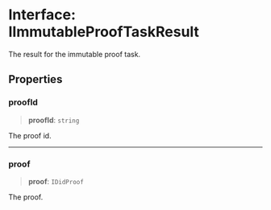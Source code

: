 # Interface: IImmutableProofTaskResult

The result for the immutable proof task.

## Properties

### proofId

> **proofId**: `string`

The proof id.

***

### proof

> **proof**: `IDidProof`

The proof.
